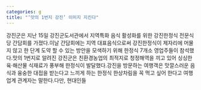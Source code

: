```yaml
---
categories: g
title: "‘맛의 1번지 강진’ 이미지 지킨다"
---
```

강진군은 지난 15일 강진군도서관에서 지역특화 음식 활성화를 위한 강진한정식 전문식당 간담회를 가졌다.이날 간담회에는 지역 대표음식으로써 강진한정식이 제자리에 머물지 않고 한 단계 도약 할 수 있는 방안을 모색하기 위해 한정식 7개소 영업주들이 참석했다.맛의 1번지로 알려진 강진군은 친환경농업의 최적지로 청정해역을 끼고 있어 싱싱한 육·해산물 식재료가 풍부해 한정식이 발달했다.강진을 방문하는 여행객은 맛깔스러운 음식과 융숭한 대접을 받는다고 느끼게 하는 한정식 한상차림을 꼭 먹고 싶어 한다고 여행업계 관계자는 말한다.다만, 현대인들